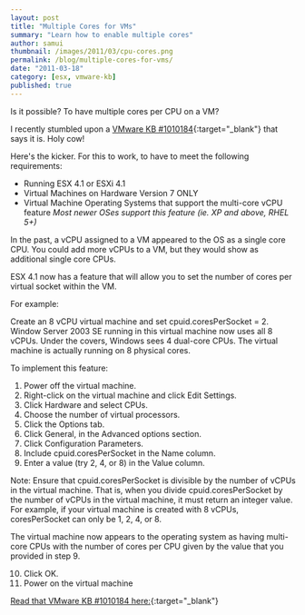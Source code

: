 ```yaml
---
layout: post
title: "Multiple Cores for VMs"
summary: "Learn how to enable multiple cores"
author: samui
thumbnail: /images/2011/03/cpu-cores.png
permalink: /blog/multiple-cores-for-vms/
date: "2011-03-18"
category: [esx, vmware-kb]
published: true
---
```


Is it possible? To have multiple cores per CPU on a VM?

I recently stumbled upon a [VMware KB #1010184](http://kb.vmware.com/selfservice/microsites/search.do?language=en_US&cmd=displayKC&externalId=1010184){:target="_blank"} that says it is. Holy cow!

Here's the kicker. For this to work, to have to meet the following requirements:

- Running ESX 4.1 or ESXi 4.1
- Virtual Machines on Hardware Version 7 ONLY
- Virtual Machine Operating Systems that support the multi-core vCPU feature
_Most newer OSes support this feature (ie. XP and above, RHEL 5+)_

In the past, a vCPU assigned to a VM appeared to the OS as a single core CPU. You could add more vCPUs to a VM, but they would show as additional single core CPUs.

ESX 4.1 now has a feature that will allow you to set the number of cores per virtual socket within the VM.

For example:

Create an 8 vCPU virtual machine and set cpuid.coresPerSocket = 2. Window Server 2003 SE running in this virtual machine now uses all 8 vCPUs. Under the covers, Windows sees 4 dual-core CPUs. The virtual machine is actually running on 8 physical cores.

To implement this feature: 
1) Power off the virtual machine. 
2) Right-click on the virtual machine and click Edit Settings. 
3) Click Hardware and select CPUs. 
4) Choose the number of virtual processors. 
5) Click the Options tab. 
6) Click General, in the Advanced options section. 
7) Click Configuration Parameters. 
8) Include cpuid.coresPerSocket in the Name column. 
9) Enter a value (try 2, 4, or 8) in the Value column.

Note: Ensure that cpuid.coresPerSocket is divisible by the number of vCPUs in the virtual machine. That is, when you divide cpuid.coresPerSocket by the number of vCPUs in the virtual machine, it must return an integer value. For example, if your virtual machine is created with 8 vCPUs, coresPerSocket can only be 1, 2, 4, or 8.

The virtual machine now appears to the operating system as having multi-core CPUs with the number of cores per CPU given by the value that you provided in step 9.

10) Click OK. 
11) Power on the virtual machine

[Read that VMware KB #1010184 here:](http://kb.vmware.com/selfservice/microsites/search.do?language=en_US&cmd=displayKC&externalId=1010184){:target="_blank"}
